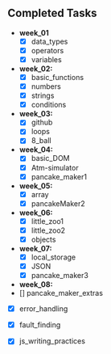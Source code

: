 ## Completed Tasks

- **week_01**
  - [x] data_types
  - [x] operators
  - [x] variables
- **week_02:**
  - [x] basic_functions
  - [x] numbers
  - [x] strings
  - [x] conditions
- **week_03:**
  - [x] github
  - [x] loops
  - [x] 8_ball
- **week_04:**
  - [x] basic_DOM
  - [x] Atm-simulator
  - [x] pancake_maker1
- **week_05:**
  - [x] array
  - [x] pancakeMaker2
- **week_06:**
  - [x] little_zoo1
  - [x] little_zoo2
  - [x] objects
- **week_07:**
  - [x] local_storage
  - [x] JSON
  - [x] pancake_maker3
 - **week_08:**
  - [] pancake_maker_extras
  - [x] error_handling
  - [x] fault_finding
  - [x] js_writing_practices


